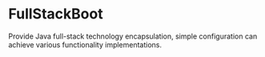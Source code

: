 # FullStackBoot
Provide Java full-stack technology encapsulation, simple configuration can achieve various functionality implementations.
